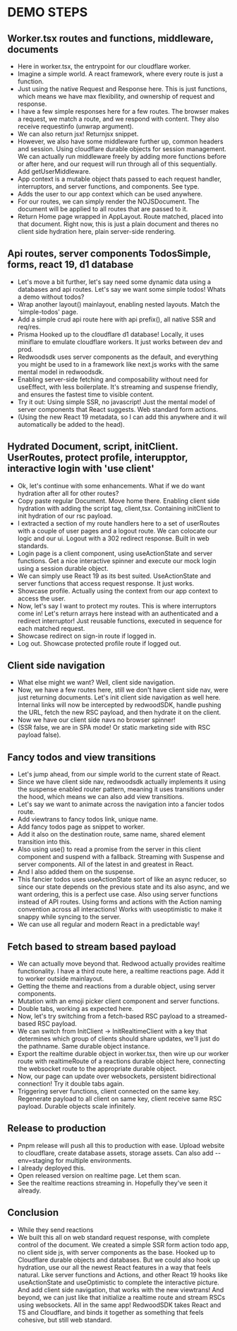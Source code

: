 # DEMO STEPS

## Worker.tsx routes and functions, middleware, documents

- Here in worker.tsx, the entrypoint for our cloudflare worker.
- Imagine a simple world. A react framework, where every route is just a function.
- Just using the native Request and Response here. This is just functions, which means we have max flexibility, and ownership of request and response.
- I have a few simple responses here for a few routes. The browser makes a request, we match a route, and we respond with content. They also receive requestinfo (unwrap argument).
- We can also return jsx! Returnjsx snippet.
- However, we also have some middleware further up, common headers and session. Using cloudflare durable objects for session management. We can actually run middleware freely by adding more functions before or after here, and our request will run through all of this sequentially. Add getUserMiddleware.
- App context is a mutable object thats passed to each request handler, interruptors, and server functions, and components. See type.
- Adds the user to our app context which can be used anywhere.
- For our routes, we can simply render the NOJSDocument. The document will be applied to all routes that are passed to it.
- Return Home page wrapped in AppLayout. Route matched, placed into that document. Right now, this is just a plain document and theres no client side hydration here, plain server-side rendering.

## Api routes, server components TodosSimple, forms, react 19, d1 database

- Let's move a bit further, let's say need some dynamic data using a databases and api routes. Let's say we want some simple todos! Whats a demo without todos?
- Wrap another layout() mainlayout, enabling nested layouts. Match the 'simple-todos' page.
- Add a simple crud api route here with api prefix(), all native SSR and req/res.
- Prisma Hooked up to the cloudflare d1 database! Locally, it uses miniflare to emulate cloudflare workers. It just works between dev and prod.
- Redwoodsdk uses server components as the default, and everything you might be used to in a framework like next.js works with the same mental model in redwoodsdk.
- Enabling server-side fetching and composability without need for useEffect, with less boilerplate. It's streaming and suspense friendly, and ensures the fastest time to visible content.
- Try it out: Using simple SSR, no javascript! Just the mental model of server components that React suggests. Web standard form actions.
- (Using the new React 19 metadata, so I can add this anywhere and it wil automatically be added to the head).

## Hydrated Document, script, initClient. UserRoutes, protect profile, interupptor, interactive login with 'use client'

- Ok, let's continue with some enhancements. What if we do want hydration after all for other routes?
- Copy paste regular Document. Move home there. Enabling client side hydration with adding the script tag, client,tsx. Containing initClient to init hydration of our rsc payload.
- I extracted a section of my route handlers here to a set of userRoutes with a couple of user pages and a logout route. We can colocate our logic and our ui. Logout with a 302 redirect response. Built in web standards.
- Login page is a client component, using useActionState and server functions. Get a nice interactive spinner and execute our mock login using a session durable object.
- We can simply use React 19 as its best suited. UseActionState and server functions that access request response. It just works.
- Showcase profile. Actually using the context from our app context to access the user.
- Now, let's say I want to protect my routes. This is where interruptors come in! Let's return arrays here instead with an authenticated and a redirect interruptor! Just reusable functions, executed in sequence for each matched request.
- Showcase redirect on sign-in route if logged in.
- Log out. Showcase protected profile route if logged out.

## Client side navigation

- What else might we want? Well, client side navigation.
- Now, we have a few routes here, still we don't have client side nav, were just returning documents. Let's init client side navigation as well here. Internal links will now be intercepted by redwoodSDK, handle pushing the URL, fetch the new RSC payload, and then hydrate it on the client.
- Now we have our client side navs no browser spinner!
- (SSR false, we are in SPA mode! Or static marketing side with RSC payload false).

## Fancy todos and view transitions

- Let's jump ahead, from our simple world to the current state of React.
- Since we have client side nav, redwoodsdk actually implements it using the suspense enabled router pattern, meaning it uses transitions under the hood, which means we can also add view transitions.
- Let's say we want to animate across the navigation into a fancier todos route.
- Add viewtrans to fancy todos link, unique name.
- Add fancy todos page as snippet to worker.
- Add it also on the destination route, same name, shared element transition into this.
- Also using use() to read a promise from the server in this client component and suspend with a fallback. Streaming with Suspense and server components. All of the latest in and greatest in React.
- And I also added them on the suspense.
- This fancier todos uses useActionState sort of like an async reducer, so since our state depends on the previous state and its also async, and we want ordering, this is a perfect use case. Also using server functions instead of API routes. Using forms and actions with the Action naming convention across all interactions! Works with useoptimistic to make it snappy while syncing to the server.
- We can use all regular and modern React in a predictable way!

## Fetch based to stream based payload

- We can actually move beyond that. Redwood actually provides realtime functionality. I have a third route here, a realtime reactions page. Add it to worker outside mainlayout.
- Getting the theme and reactions from a durable object, using server components.
- Mutation with an emoji picker client component and server functions.
- Double tabs, working as expected here.
- Now, let's try switching from a fetch-based RSC payload to a streamed-based RSC payload.
- We can switch from InitClient -> InitRealtimeClient with a key that determines which group of clients should share updates, we'll just do the pathname. Same durable object instance.
- Export the realtime durable object in worker.tsx, then wire up our worker route with realtimeRoute of a reactions durable object here, connecting the websocket route to the appropriate durable object.
- Now, our page can update over websockets, persistent bidirectional connection! Try it double tabs again.
- Triggering server functions, client connected on the same key. Regenerate payload to all client on same key, client receive same RSC payload. Durable objects scale infinitely.

## Release to production

- Pnpm release will push all this to production with ease. Upload website to cloudflare, create database assets, storage assets. Can also add --env=staging for multiple environments.
- I already deployed this.
- Open released version on realtime page. Let them scan.
- See the realtime reactions streaming in. Hopefully they've seen it already.

## Conclusion

- While they send reactions
- We built this all on web standard request response, with complete control of the document. We created a simple SSR form action todo app, no client side js, with server components as the base. Hooked up to Cloudflare durable objects and databases. But we could also hook up hydration, use our all the newest React features in a way that feels natural. Like server functions and Actions, and  other React 19 hooks like useActionState and useOptimistic to complete the interactive picture. And add client side navigation, that works with the new viewtrans! And beyond, we can just like that initialize a realtime route and stream RSCs using websockets. All in the same app! RedwoodSDK takes React and TS and Cloudflare, and binds it together as something that feels cohesive, but still web standard.
